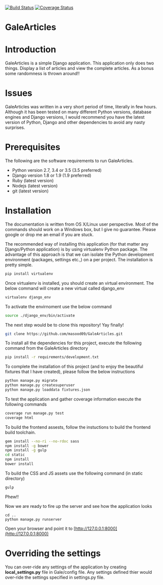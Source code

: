 [![Build Status](https://travis-ci.org/masood09/GaleArticles.svg?branch=master)](https://travis-ci.org/masood09/GaleArticles)
[![Coverage Status](https://coveralls.io/repos/github/masood09/GaleArticles/badge.svg?branch=master)](https://coveralls.io/github/masood09/GaleArticles?branch=master)

# GaleArticles

# Introduction

GaleArticles is a simple Django application. This application only does two things. Display a list of articles and view the complete articles. As a bonus some randomness is thrown around!!

# Issues

GaleArticles was written in a very short period of time, literally in few hours. Although it has been tested on many different Python versions, database engines and Django versions, I would recommend you have the latest version of Python, Django and other dependencies to avoid any nasty surprises.

# Prerequisites

The following are the software requirements to run GaleArticles.

* Python version 2.7, 3.4 or 3.5 (3.5 preferred)
* Django version 1.8 or 1.9 (1.9 preferred)
* Ruby (latest version)
* Nodejs (latest version)
* git (latest version)

# Installation

The documentation is written from OS X/Linux user perspective. Most of the commands should work on a Windows box, but I give no guarantee. Please google or drop me an email if you are stuck.

The recommended way of installing this application (for that matter any Django/Python application) is by using virtualenv Python package. The advantage of this approach is that we can isolate the Python development environment (packages, settings etc.,) on a per project. The installation is pretty simple.

```bash
pip install virtualenv
```

Once virtualenv is installed, you should create an virtual environment. The below command will create a new virtual called django_env

 ```bash
 virtualenv django_env
 ```

 To activate the envirnoment use the below command

 ```bash
 source ./django_env/bin/activate
 ```

The next step would be to clone this repository! Yay finally!

```bash
git clone https://github.com/masood09/GaleArticles.git
```

To install all the dependencies for this project, execute the following command from the GaleArticles directory

```bash
pip install -r requirements/development.txt
```

To complete the installation of this project (and to enjoy the beautiful fixtures that I have created), please follow the below instructions

```bash
python manage.py migrate
python manage.py createsuperuser
python manage.py loaddata fixtures.json
```

To test the application and gather coverage information execute the following commands

```bash
coverage run manage.py test
coverage html
```

To build the frontend assests, follow the instuctions to build the frontend build toolchain.

```bash
gem install --no-ri --no-rdoc sass
npm install -g bower
npm install -g gulp
cd static
npm install
bower install
```

To build the CSS and JS assets use the following command (in static directory)

```bash
gulp
```

Phew!!

Now we are ready to fire up the server and see how the application looks

```
cd ..
python manage.py runserver
```

Open your browser and point it to [http://127.0.0.1:8000](http://127.0.0.1:8000)


# Overriding the settings

You can over-ride any settings of the application by creating **local_settings.py** file in Gale/config file. Any settings defined thier would over-ride the settings specified in settings.py file.
